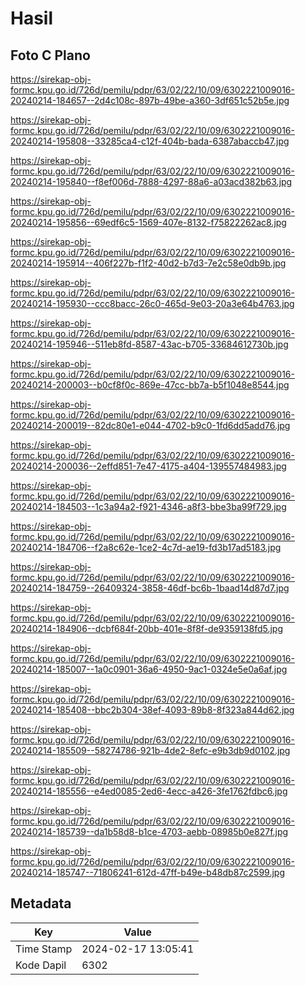 # Hasil

## Foto C Plano

https://sirekap-obj-formc.kpu.go.id/726d/pemilu/pdpr/63/02/22/10/09/6302221009016-20240214-184657--2d4c108c-897b-49be-a360-3df651c52b5e.jpg

https://sirekap-obj-formc.kpu.go.id/726d/pemilu/pdpr/63/02/22/10/09/6302221009016-20240214-195808--33285ca4-c12f-404b-bada-6387abaccb47.jpg

https://sirekap-obj-formc.kpu.go.id/726d/pemilu/pdpr/63/02/22/10/09/6302221009016-20240214-195840--f8ef006d-7888-4297-88a6-a03acd382b63.jpg

https://sirekap-obj-formc.kpu.go.id/726d/pemilu/pdpr/63/02/22/10/09/6302221009016-20240214-195856--69edf6c5-1569-407e-8132-f75822262ac8.jpg

https://sirekap-obj-formc.kpu.go.id/726d/pemilu/pdpr/63/02/22/10/09/6302221009016-20240214-195914--406f227b-f1f2-40d2-b7d3-7e2c58e0db9b.jpg

https://sirekap-obj-formc.kpu.go.id/726d/pemilu/pdpr/63/02/22/10/09/6302221009016-20240214-195930--ccc8bacc-26c0-465d-9e03-20a3e64b4763.jpg

https://sirekap-obj-formc.kpu.go.id/726d/pemilu/pdpr/63/02/22/10/09/6302221009016-20240214-195946--511eb8fd-8587-43ac-b705-33684612730b.jpg

https://sirekap-obj-formc.kpu.go.id/726d/pemilu/pdpr/63/02/22/10/09/6302221009016-20240214-200003--b0cf8f0c-869e-47cc-bb7a-b5f1048e8544.jpg

https://sirekap-obj-formc.kpu.go.id/726d/pemilu/pdpr/63/02/22/10/09/6302221009016-20240214-200019--82dc80e1-e044-4702-b9c0-1fd6dd5add76.jpg

https://sirekap-obj-formc.kpu.go.id/726d/pemilu/pdpr/63/02/22/10/09/6302221009016-20240214-200036--2effd851-7e47-4175-a404-139557484983.jpg

https://sirekap-obj-formc.kpu.go.id/726d/pemilu/pdpr/63/02/22/10/09/6302221009016-20240214-184503--1c3a94a2-f921-4346-a8f3-bbe3ba99f729.jpg

https://sirekap-obj-formc.kpu.go.id/726d/pemilu/pdpr/63/02/22/10/09/6302221009016-20240214-184706--f2a8c62e-1ce2-4c7d-ae19-fd3b17ad5183.jpg

https://sirekap-obj-formc.kpu.go.id/726d/pemilu/pdpr/63/02/22/10/09/6302221009016-20240214-184759--26409324-3858-46df-bc6b-1baad14d87d7.jpg

https://sirekap-obj-formc.kpu.go.id/726d/pemilu/pdpr/63/02/22/10/09/6302221009016-20240214-184906--dcbf684f-20bb-401e-8f8f-de9359138fd5.jpg

https://sirekap-obj-formc.kpu.go.id/726d/pemilu/pdpr/63/02/22/10/09/6302221009016-20240214-185007--1a0c0901-36a6-4950-9ac1-0324e5e0a6af.jpg

https://sirekap-obj-formc.kpu.go.id/726d/pemilu/pdpr/63/02/22/10/09/6302221009016-20240214-185408--bbc2b304-38ef-4093-89b8-8f323a844d62.jpg

https://sirekap-obj-formc.kpu.go.id/726d/pemilu/pdpr/63/02/22/10/09/6302221009016-20240214-185509--58274786-921b-4de2-8efc-e9b3db9d0102.jpg

https://sirekap-obj-formc.kpu.go.id/726d/pemilu/pdpr/63/02/22/10/09/6302221009016-20240214-185556--e4ed0085-2ed6-4ecc-a426-3fe1762fdbc6.jpg

https://sirekap-obj-formc.kpu.go.id/726d/pemilu/pdpr/63/02/22/10/09/6302221009016-20240214-185739--da1b58d8-b1ce-4703-aebb-08985b0e827f.jpg

https://sirekap-obj-formc.kpu.go.id/726d/pemilu/pdpr/63/02/22/10/09/6302221009016-20240214-185747--71806241-612d-47ff-b49e-b48db87c2599.jpg


## Metadata

| Key        | Value               |
| ---------- | ------------------- |
| Time Stamp | 2024-02-17 13:05:41 |
| Kode Dapil | 6302                |



